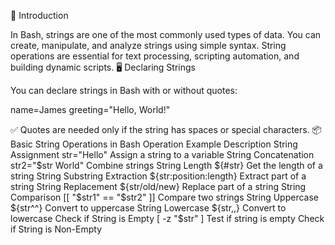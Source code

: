 📢 Introduction

In Bash, strings are one of the most commonly used types of data.
You can create, manipulate, and analyze strings using simple syntax.
String operations are essential for text processing, scripting automation, and building dynamic scripts.
🖥️ Declaring Strings

You can declare strings in Bash with or without quotes:

name=James
greeting="Hello, World!"

✅ Quotes are needed only if the string has spaces or special characters.
📦 Basic String Operations in Bash
Operation	Example	Description
String Assignment	str="Hello"	Assign a string to a variable
String Concatenation	str2="$str World"	Combine strings
String Length	${#str}	Get the length of a string
String Substring Extraction	${str:position:length}	Extract part of a string
String Replacement	${str/old/new}	Replace part of a string
String Comparison	[[ "$str1" == "$str2" ]]	Compare two strings
String Uppercase	${str^^}	Convert to uppercase
String Lowercase	${str,,}	Convert to lowercase
Check if String is Empty	[ -z "$str" ]	Test if string is empty
Check if String is Non-Empty